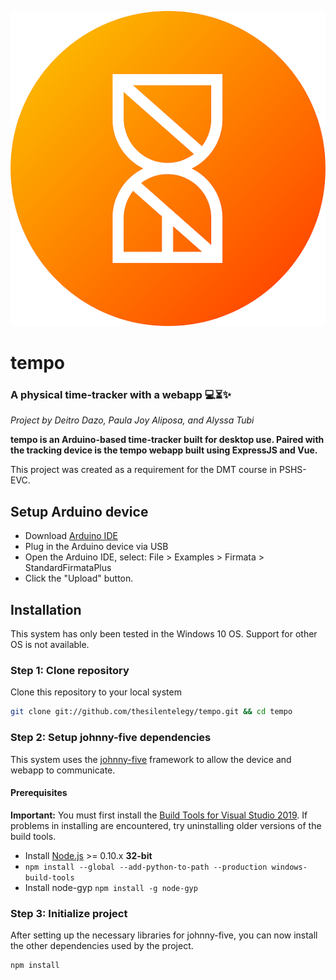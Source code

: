 ![tempo logo](/public/images/logo-min.png)

# tempo
### A physical time-tracker with a webapp :computer::hourglass_flowing_sand::sparkles:

_Project by Deitro Dazo, Paula Joy Aliposa, and Alyssa Tubi_

**tempo is an Arduino-based time-tracker built for desktop use. Paired with the tracking device is the tempo webapp built using ExpressJS and Vue.** 

This project was created as a requirement for the DMT course in PSHS-EVC.

## Setup Arduino device

- Download [Arduino IDE](http://arduino.cc/en/main/software)
- Plug in the Arduino device via USB
- Open the Arduino IDE, select: File > Examples > Firmata > StandardFirmataPlus
- Click the "Upload" button.

## Installation

This system has only been tested in the Windows 10 OS. Support for other OS is not available.

### Step 1: Clone repository

Clone this repository to your local system 

```bash
git clone git://github.com/thesilentelegy/tempo.git && cd tempo
```

### Step 2: Setup johnny-five dependencies

This system uses the [johnny-five](http://johnny-five.io/) framework to allow the device and webapp to communicate. 

#### Prerequisites
**Important:** You must first install the [Build Tools for Visual Studio 2019](https://visualstudio.microsoft.com/downloads/#build-tools-for-visual-studio-2017). If problems in installing are encountered, try uninstalling older versions of the build tools.

- Install [Node.js](https://nodejs.org) >= 0.10.x **32-bit**
- `npm install --global --add-python-to-path --production windows-build-tools`
- Install node-gyp `npm install -g node-gyp`

### Step 3: Initialize project

After setting up the necessary libraries for johnny-five, you can now install the other dependencies used by the project.

```bash
npm install
```


